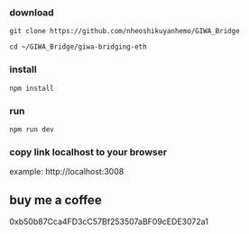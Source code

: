 ### download 
```
git clone https://github.com/nheoshikuyanhemo/GIWA_Bridge
```
```
cd ~/GIWA_Bridge/giwa-bridging-eth
```
### install
```
npm install
```

### run 
```
npm run dev
```

### copy link localhost to your browser 
example: http://localhost:3008


## buy me a coffee 
0xb50b87Cca4FD3cC57Bf253507aBF09cEDE3072a1

